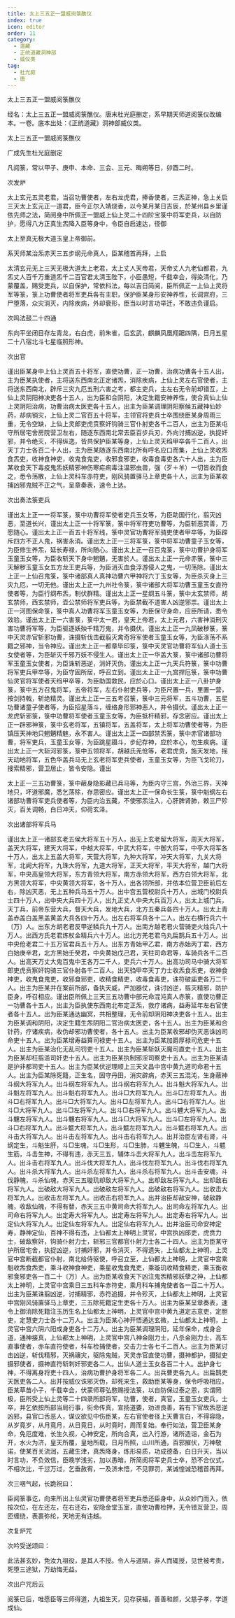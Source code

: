 ```yaml
---
title: 太上三五正一盟威阅箓醮仪
index: true
icon: editor
order: 11
category:
  - 道藏
  - 正统道藏洞神部
  - 威仪类
tag:
  - 杜光庭
  - 唐
---
```


太上三五正一盟威阅箓醮仪  

经名：太上三五正一盟威阅箓醮仪。唐末杜光庭删定，系早期天师道阅箓仪改编本。一卷。底本出处：《正统道藏》洞神部威仪类。  

太上三五正一盟威阅箓醮仪  

广成先生杜光庭删定  

凡阅箓，常以甲子、庚申、本命、三会、三元、晦朔等日，卯酉二时。  

次发炉  

太上玄元五灵老君，当召功曹使者，左右龙虎君，捧香使者，三炁正神，急上关启三天太上玄元正一道君，臣今正尔入靖烧香，以今某月某日吉辰，於某州县乡里谨依先师之法，简阅身中所佩正一盟威上仙上灵二十四阶宝箓中将军吏兵，以自防护，愿得八方正真生炁降入臣等身中，令臣自启速达，径御  

太上至真无极大道玉皇上帝御前。  

系天师某治炁赤天三五步纲元命真人，臣某稽首再拜，上启  

太清玄元无上三天无极大道太上老君，太上丈人天帝君，天帝丈人九老仙都君，九炁丈人百千万重道炁千二百官君太清玉陛下，小臣愚短，千载幸会，得染清化，乃蒙覆盖，赐受吏兵，以自保护，常依科法，每以吉日简阅，臣所佩正一上仙上灵将军等箓，箓上功曹使者将军吏兵各有主职，保护臣某身形安神养性，长调宫府，三尸堕落，众灾消灭，内除疾病，外却衰形，臣当以时言功举迁，不敢违负谨启。  

次鸣法鼓二十四通  

东向平坐闭目存左青龙，右白虎，前朱雀，后玄武，麒麟凤凰翔踞四隅，日月五星二十八宿北斗七星临照形神。  

次出官  

谨出臣某身中上仙上灵百五十将军，直使功曹，正一功曹，治病功曹各十五人出，主为臣某执使者，主将送东西南北正定诸炁，消除疾病，上仙上灵左右官使者，主将送东西南北，辟斥三灾九厄五刑六害之考，都主吏兵，主左右无令前却错互，上仙上灵阴阳神决吏各十五人，出为臣和合阴阳，决定生籍安神养性，使合真仙上仙上灵阴阳治病，功曹治病太医吏各十五人，出主为臣某调理阴阳察候五藏神仙妙药，却病销灾，上仙上灵二官百五十将军，主领官将吏兵士卒围绕臣某身周雨三重，无令空缺，上仙上灵郎吏虎贲察奸钩骑三官仆射吏各千二百人，出主为臣某屯守所居宅舍房院营卫左右，随逐东西南北常去臣百步兵刃，外向讨捕凶逆，执捉奸邪，并令绝灭，不得纵逸，皆共保护臣某等身，上仙上灵天绉甲卒各千二百人，出天丁力士各百二十人出，主为臣某随逐东西南北所有呼名应口而集，上仙上灵收炁食炁吏，收神食神吏，收鬼食鬼吏，收邪食邪吏，收毒食毒吏各六十人出，主为臣某收食天下毒疫鬼炁妖精邪神伤寒疟痢毒注温邪虫兽，强（歹＋羊）一切皆收而食之，悉令荡散，上仙上灵科车赤符吏，刚风骑置驿马上章吏各十人，出主为臣某收捕凶邪鬼贼不正之气，呈章奏表，速令上达。  

次出奏法箓吏兵  

谨出太上正一一将军箓，箓中功曹将军使者吏兵玉女等，为臣助国行化，翦灭凶恶，至道长兴，谨出太上正一十将军箓，箓中将军符吏功曹等，为臣斩恶赏善，万愿随心。谨出太上正一百五十将军线，箓中灵官功曹将军骑吏使者甲卒等，为臣辟斥四方不正人鬼，祸害永消。谨出太上正一三将军箓，箓中将军功曹童子玉女等，为臣修生养炁，延长寿禄，所向随心。谨出太上正一召百鬼箓，箓中功曹护身将军玉童玉女等，为臣收斩天下身中魍魉，无害於人。谨出太上正一元命赤箓，箓中三天解秽玉童玉女五方龙王吏兵等，为臣消灭血食浮游侵人之鬼，一切荡除。谨出太上正一上仙召鬼箓，箓中诸部真人真神功曹六甲神将六丁玉女等，为臣杀灭身上三灾九厄，一切无他。谨出太上正一九州社令箓，箓中诸部大将军功曹玉童玉女直符使者等，为臣行纲布炁，制伏群精。谨出太上正一星纲五斗箓，箓中太玄禁师，胡玄禁师，西玄禁师，壶公禁师将军吏兵等，为臣禁截不道害人凶逆邪祟。谨出太上正一河图保命箓，箓中真人功曹将军玉童玉女等，为臣保守身命，应臣所请，悉令效验。谨出太上正一六害箓，箓中太一君，皇天上帝君，太上元君，六害神消刑灭害功曹将军等，为臣驱逐妖殃千精万鬼，并令摄伏。谨出太上正一九凤破秽箓，箓中天灵赤官斩邪功曹，诛摄斩伐击截翦灭禽奇将军使者玉童玉女等，为臣涤荡不系籍之邪神，当令神应。谨出太上正一都章毕印箓，箓中天灵官功曹将军仙人道士玉女使者等，为臣斩灭千邪万妖不侵生人。谨出太上正一华盖大箓，箓中诸部功曹将军玉童玉女使者，为臣诛斩恶逆，消奸灭伪。谨出太上正一九天兵符箓，箓中功曹将军吏兵甲卒等，为臣守固所居，呼召立到。谨出太上正一九宫捍厄箓，箓中功曹仙灵官将军使者天绉甲卒等，为臣助国救民，应於心口。谨出太上正一八卦护身箓，箓中五方召鬼将军，五帝将军，左右仆射吏兵等，为臣尺置一兵，里置一营，按剑持戟，斩绝精灵。谨出太上正一三五考召箓，箓中三元将军，五斗功曹，五星功曹诸童子使者等，为臣招星落斗，缠络身形邪神恶人，并令摄伏。谨出太上正一龙虎斩邪箓，箓中功曹将军使者玉童玉女等，为臣抵杆精邪，存念密应。谨出太上正一辟邪神箓，箓中玄老将军，五镇将军，五盖将军，太上将军功曹使者等，为臣镇压天神地只魍魉精魅，永不害人。谨出太上正一四部禁炁箓，箓中赤官诸部功曹，将军吏兵，玉童玉女等，为臣跳星蹑斗，步纪存神，应於本心，勿生疾病。谨出太上正一大斩河邪箓，箓中五领将军，胡越氏羌伧等，老君虎贲，施天发地，摇天动地将军，五色华盖兵马无上玄老将军吏兵使者，玉童玉女等，为臣飞戈轮刀，搜索精邪，营卫居止，皆令安隐。谨出  

太上正一三五功曹箓，箓中蔽身隐影藏已兵马等，为臣内守三宫，外治三界，天神地只，坏道邪魔，悉乞荡除，存思密应。谨出太上正一保命长生箓，箓中魁纲左右诸部功曹将军吏兵使者等，为臣内治五藏，不使邪炁注入，心肝脾肾肺，敕三尸殄灭，百关调畅，白日冲天，仰荷玄泽。  

次出诸部将军兵马  

谨出太上正一诸部玄老五侯大将军五十万人，出无上玄老留大将军，周天大将军，盖天大将军，建天大将军，中越大将军，中武大将军，中御大将军，中亭大将军各十万人，出太上五盖大将军，天营大将军，九种大将军，冲天大将军，九关大将军，北阙大将军，九珠大将军，九道大将军，正天大将军，平天大将军，越门大将军，中央高皇领大将军，东方青领大将军，南方赤领大将军，西方白领大将军，北方黑领大将军，中央黄领大将军，各十万人。出各领所部，并依本位营卫臣前后左右，除凶灭恶，无上五种兵马五十万人。出中宫五营校尉兵十万人，出城门校尉兵士四十万人，出中央大兵四十万人，出九正丈人中央大兵百万人，出太上城门兵，天丁兵，前帝东营大兵，督天大兵，发地大兵，北方五秦兵各四十万人。出太上青盖赤盖白盖黑盖黄盖大兵各四十万人。出左右将军兵各十二人。出左右横行兵六十〔万〕人。出东方胡老君反甲逆鳞兵九十万人。出南方越老君火营骑吏火烛兵八十万人。出西方氏老君炼杖金精兵六十万人。出北方羌老君乌丸扁鹊兵五十万人。出中央伧老君二十五万官君兵五十万人。出东方青始甲乙君，南方赤始丙丁君，西方白始庚辛君，北方黑始壬癸君，中央黄始戊己君，天柱司命君等，车骑兵各千二百人。出高天万丈大鬼百鬼中王各万二千人，吏兵六十万人。出高功司马中骑大将军郎吏虎贲察奸钩骑三官仆射各千二百人。出天驺甲卒天丁力士收炁食炁吏，收神食神吏，收鬼食鬼吏，收邪食邪吏，收精食精吏，收毒食毒吏，诛符破庙吏各万二千人。出主为臣某并在案前所部，备执天威，严加器仗，诛讨凶逆，翦灭精邪，防护臣身，呼召相应。谨出臣所佩上三天三五功曹中部元命混沌真人赤箓，直使功曹正一功曹各十五人，出主为臣执使东西南北布定正炁，救疗诸病，益寿延年左右官使者各十五人。出为臣某通达幽冥，共相整理，无令前却阴阳神决吏各十五人。出主为臣某调和阴阳，决定生籍生炁阴阳二官治病太医吏，各十五人。出主为臣某和合针药，疗诸疾病，收伪却邪功曹使者，各十五人。出主为臣某收邪却伪灭恶诛凶司命吏十五人。出为臣某增寿益算司禄吏十五人。出主为臣某加爵厚禄司危吏十五人。出主为臣某治化无乱司罚吏十五人。出主为臣某斩妖灭魔司直史十五人。出主为臣某却枉翦滥司奸吏十五人。出主为臣某执制邪淫司察吏十五人。出主为臣某请是护非都司吏十五人。出主为臣某伏逆理顺上三天文昌中宫中黄九道司命君十五人。出主为臣某除死籍，正生名，固守丹田，消灾辟病，赤天三五混沌，生身蔽神斗纲大将军九人。出斗纲左将军九人。出斗纲右将军九人。出斗魁大将军九人。出斗魁左将军九人。出斗魁右将军九人。出斗□大将军九人。出斗□左将军九人。出斗□右将军九人。出斗□大将军九人。出斗□左将军九人。出斗□右将军九人。出斗□大将军九人。出斗□左将军九人。出斗□右将军九人。出斗魓大将军九人。出斗魓左将军九人。出斗魓右将军九人。出斗□大将军九人。出斗□左将军九人。出斗□右将军九人。出斗魒大将军九人。出斗魒左将军九人。出斗魒右将军九人。出斗击大将军九人。出斗击左将军九人。出斗击右将军九人。出并治臣左肾右肾，斗纲定生，斗魁生肝，斗□生魂，斗□生形，斗□生肺，斗魓生魄，斗□生人，斗魒生筋，斗击生神，不得有违，赤天三五，辅体斗击大将军九人。出斗击左将军九人。出斗击右将军九人。出斗伐大将军九人。出斗伐左将军九人。出斗伐右将军九人。出斗杀大将军九人。出斗杀左将军九人。出斗杀右将军九人。出斗击安魂，斗伐静魄，斗杀仙魂，赤天三五璇玑却敌大将军九人。出却敌左将军九人。出却敌右将军九人。出破敌大将军九人。出破敌左将军九人。出破敌右将军九人。出收击大将军九人。出收击左将军九人。出收击右将军九人。出并治臣却敌安神，破敌静魄，收敌仙魄，不得有替，赤天三五中黄司命大将军九人。出司命左将军九人。出司命右将军九人。出定寿大将军九人。出定寿左将军九人。出定寿右将军九人。出定仙大将军九人。出定仙左将军九人。出定仙右将军九人。出并治臣司命安神定寿，静神定仙，百神不得有违，上仙都太上神明上灵官，中宫执凶郎吏，虎贲力士，破敌察奸，钩骑仆射力士，斩邪三官都官仆射力士各二十四人。出主为臣某守护所居宅舍，执捉凶逆，讨捕奸邪，并令消灭，不得遗失，上仙都太上神明，上灵官中宫断截都官仆射，南北给侍驱使，呼召立至，上仙都太上神明，上灵官中宫乘魁收炁食炁吏，乘斗收神食神吏，乘星收鬼食鬼吏，乘璇玑收精食精吏，乘玉衡收邪食邪吏各一百二十〔万〕人。出为臣某收食天下凶注鬼炁精邪妖孽之神，上仙都太上神明，上灵官中宫乘日三五科车赤符吏，乘月科车捕鬼使者各一百二十万人。出主为臣某诛翦凶逆，讨捕精邪，赤符追摄，并令殄灭，上仙都太上神明，上灵官中宫刚风骑置驿马上章吏，三五除死籍定生吏各十万人。出主为臣某呈章奏表，速令上御消除死籍注玉历生名上仙都太上神明，上灵官中宫中黄九道定志意吏，定胆吏，定慧吏力士各十二万人。出主为臣某心神开悟通达玄微，上仙都太上神明，上灵官中宫六阴六阳成身吏各十二万人。出主为臣某调理阴阳，延年保命，成身合道，通神接真，上仙都太上神明，上灵官中宫八神金刚力士，八杀金刚力士，高车直事使者，赤车直符使者，科车检捕使者，交击力士各七千二百人。出主为臣某讨击凶逆，斩伐精邪，灭祸禳灾，驱除鬼贼，天灵赤官直使功曹，摄神都护，摄狱吏摄邪使者，摄神直符斩刺奸邪吏各二人。出仙人道士玉女各百二十人。出护身七神，不得离身将吏十四人，治病功曹护身将军各二人。出兵曹吏各九人。出扁鹊吏天医吏各二人。出并按威仪诛邪灭伪，却死来生，救助臣某等身，保令呼吸相应，臣某草苗小子，千载幸会，伏蒙师尊弘愍赐授法箓，以自防保过泰之恩，实谓罔极，臣所受上仙上灵等二十四录所部将军，功曹，使者，真官，玉童玉女吏兵，士卒，并乞依按所部当局行事，衔命传真，宣扬道要，劝进良善，若有下官故炁恶逆凶邪，县官口舌恶人，谋议欲见中伤臣某，左右官使者径上天曹言白，不得容隐，从岁竟岁，从月竟月，从日竟日，从时竟时，周而复始。奉行如法，营卫臣某身命，免厄度难，长生久视，心神安定，所向合真，出入行游，诸所造诣，金石为开，水火为济，皇天所覆，皇地所载，日月所照，山川所通，百邪摧伏，万神敬诺，使某百关流润，五藏生津，真炁降身，炼形易质，功成德备，白日升天，当以时言功，不负效信，臣晚学浅劣，加以愚暗，所简阅将军吏兵士卒，恐不合仪式，不相次比，千愆万过，乞垂赦宥，一及济未悟，不见罪罚，某诚惶诚恐稽首再拜。  

次三咽气起，长跪祝曰：  

臣阅箓事讫，向来所出上仙灵官功曹使者将军吏兵悉还臣身中，从众妙门而入，依按次位，在左还左，在右还右，安隐金堂玉室，直使功曹检押，无令错互营卫，周匝缠绕，表裹弥纶，天地无有违越。  

次复炉咒  

次吟受送颂曰：  

此法甚玄妙，免汝九祖役，是其人不授。令人与道隔，非人而辄授，见世被考责，死堕三途狱，万劫悔无益。  

次出户咒后云  

阅箓已后，唯愿臣等三师得道，九祖生天，见存获福，善善和颜，父慈子孝，学道成仙。  

